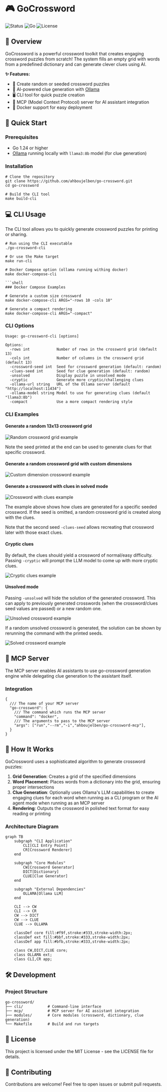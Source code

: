# 🎮 GoCrossword

![Status](https://img.shields.io/badge/Status-Active-success)
![Go](https://img.shields.io/badge/Go-1.24%2B-blue)
![License](https://img.shields.io/badge/License-MIT-green)

## 🧩 Overview

GoCrossword is a powerful crossword toolkit that creates engaging crossword puzzles from scratch! The system fills an empty grid with words from a predefined dictionary and can generate clever clues using AI.

**✨ Features:**

- 🎲 Create random or seeded crossword puzzles
- 🤖 AI-powered clue generation with [Ollama](https://github.com/ollama/ollama)
- 🖥️ CLI tool for quick puzzle creation
- 🔌 MCP (Model Context Protocol) server for AI assistant integration
- 🐳 Docker support for easy deployment

## 🚀 Quick Start

### Prerequisites

- Go 1.24 or higher
- [Ollama](https://github.com/ollama/ollama) running locally with `llama3:8b` model (for clue generation)

### Installation

```shell
# Clone the repository
git clone https://github.com/ahboujelben/go-crossword.git
cd go-crossword

# Build the CLI tool
make build-cli
```

## 💻 CLI Usage

The CLI tool allows you to quickly generate crossword puzzles for printing or sharing.

```shell
# Run using the CLI executable
./go-crossword-cli

# Or use the Make target
make run-cli

# Docker Compose option (ollama running withing docker)
make docker-compose-cli

```shell
### Docker Compose Examples

# Generate a custom size crossword
make docker-compose-cli ARGS="-rows 10 -cols 10"

# Generate a compact rendering
make docker-compose-cli ARGS="-compact"
```

### CLI Options

```shell
Usage: go-crossword-cli [options]

Options:
  -rows int            Number of rows in the crossword grid (default 13)
  -cols int            Number of columns in the crossword grid (default 13)
  -crossword-seed int  Seed for crossword generation (default: random)
  -clues-seed int      Seed for clue generation (default: random)
  -unsolved            Display puzzle in unsolved mode
  -cryptic             Generate more cryptic/challenging clues
  -ollama-url string   URL of the Ollama server (default "http://localhost:11434")
  -ollama-model string Model to use for generating clues (default "llama3:8b")
  -compact             Use a more compact rendering style
```

### CLI Examples

#### Generate a random 13x13 crossword grid

![Random crossword grid example](vhs/1-plain-crossword.gif)

Note the seed printed at the end can be used to generate clues for that specific crossword.

#### Generate a random crossword grid with custom dimensions

![Custom dimension crossword example](vhs/2-plain-crossword-custom-size.gif)

#### Generate a crossword with clues in solved mode

![Crossword with clues example](vhs/3-crossword-with-clues.gif)

The example above shows how clues are generated for a specific seeded crossword. If the seed is omitted, a random crossword grid is created along with the clues.

Note that the second seed `-clues-seed` allows recreating that crossword later with those exact clues.

#### Cryptic clues

By default, the clues should yield a crossword of normal/easy difficulty. Passing `-cryptic` will prompt the LLM model to come up with more cryptic clues.

![Cryptic clues example](vhs/4-crossword-with-clues-cryptic.gif)

#### Unsolved mode

Passing `-unsolved` will hide the solution of the generated crossword. This can apply to previously generated crosswords (when the crossword/clues seed values are passed) or a new random one.

![Unsolved crossword example](vhs/5-crossword-with-clues-unsolved.gif)

If a random unsolved crossword is generated, the solution can be shown by rerunning the command with the printed seeds.

![Solved crossword example](vhs/6-crossword-with-clues-unsolved-2.gif)

## 🔌 MCP Server

The MCP server enables AI assistants to use go-crossword generation engine while delegating clue generation to the assistant itself.

### Integration

```shell
{
  /// The name of your MCP server
  "go-crossword": {
    /// The command which runs the MCP server
    "command": "docker",
    /// The arguments to pass to the MCP server
    "args": ["run","--rm","-i","ahboujelben/go-crossword-mcp"],
  }
}
```

## 🧠 How It Works

GoCrossword uses a sophisticated algorithm to generate crossword puzzles:

1. **Grid Generation**: Creates a grid of the specified dimensions
2. **Word Placement**: Places words from a dictionary into the grid, ensuring proper intersections
3. **Clue Generation**: Optionally uses Ollama's LLM capabilities to create engaging clues for each word when running as a CLI program or the AI agent mode when running as an MCP server
4. **Rendering**: Outputs the crossword in polished text format for easy reading or printing

### Architecture Diagram

```mermaid
graph TB
    subgraph "CLI Application"
        CLI[CLI Entry Point]
        CR[Crossword Renderer]
    end

    subgraph "Core Modules"
        CW[Crossword Generator]
        DICT[Dictionary]
        CLUE[Clue Generator]
    end

    subgraph "External Dependencies"
        OLLAMA[Ollama LLM]
    end

    CLI --> CW
    CLI --> CR
    CW --> DICT
    CW --> CLUE
    CLUE --> OLLAMA

    classDef core fill:#f9f,stroke:#333,stroke-width:2px;
    classDef ext fill:#bbf,stroke:#333,stroke-width:2px;
    classDef app fill:#bfb,stroke:#333,stroke-width:2px;

    class CW,DICT,CLUE core;
    class OLLAMA ext;
    class CLI,CR app;
```

## 🛠️ Development

### Project Structure

```text
go-crossword/
├── cli/           # Command-line interface
├── mcp/           # MCP server for AI assistant integration
├── modules/       # Core modules (crossword, dictionary, clue generation)
└── Makefile       # Build and run targets
```

## 📄 License

This project is licensed under the MIT License - see the LICENSE file for details.

## 🙌 Contributing

Contributions are welcome! Feel free to open issues or submit pull requests.
